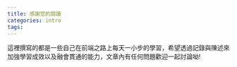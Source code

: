 ```yaml
---
title: 感謝您的閱讀
categories: intro
tags:
---
```

這裡撰寫的都是一些自己在前端之路上每天一小步的學習，希望透過記錄與陳述來加強學習成效以及融會貫通的能力，文章內有任何問題歡迎一起討論呦!
